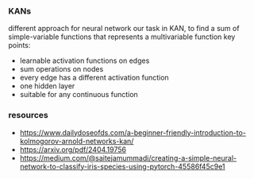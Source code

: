 ### KANs

different approach for neural network
our task in KAN, to find a sum of simple-variable functions that represents a multivariable function
key points:
- learnable activation functions on edges
- sum operations on nodes
- every edge has a different activation function
- one hidden layer
- suitable for any continuous function


### resources
- https://www.dailydoseofds.com/a-beginner-friendly-introduction-to-kolmogorov-arnold-networks-kan/
- https://arxiv.org/pdf/2404.19756
- https://medium.com/@saitejamummadi/creating-a-simple-neural-network-to-classify-iris-species-using-pytorch-45586f45c9e1
